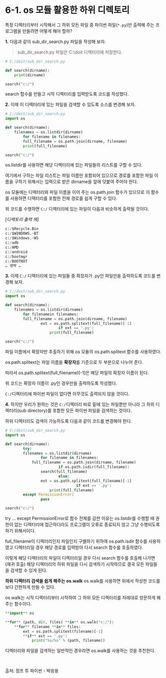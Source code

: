 # 6-1. os 모듈 활용한 하위 디렉토리 

특정 디렉터리부터 시작해서 그 하위 모든 파일 중 파이썬 파일(`*.py`)만 출력해 주는 프로그램을 만들려면 어떻게 해야 할까?

**1.** 다음과 같이 sub_dir_search.py 파일을 작성해 보자.

> sub_dir_search.py 파일은 C:\doit 디렉터리에 저장한다.
> 

```python
# C:/doit/sub_dir_search.py

def search(dirname):
    print(dirname)

search("c:/")
```

search 함수를 만들고 시작 디렉터리를 입력받도록 코드를 작성했다.

**2.** 이제 이 디렉터리에 있는 파일을 검색할 수 있도록 소스를 변경해 보자.

```python
# C:/doit/sub_dir_search.py
import os

def search(dirname):
    filenames = os.listdir(dirname)
		for filename in filenames:
        full_filename = os.path.join(dirname, filename)
        print(full_filename)

search("c:/")
```

os.listdir를 사용하면 해당 디렉터리에 있는 파일들의 리스트를 구할 수 있다.

여기에서 구하는 파일 리스트는 파일 이름만 포함되어 있으므로 경로를 포함한 파일 이름을 구하기 위해서는 입력으로 받은 dirname을 앞에 덧붙여 주어야 한다.

os 모듈에는 디렉터리와 파일 이름을 이어 주는 os.path.join 함수가 있으므로 이 함수를 사용하면 디렉터리를 포함한 전체 경로를 쉽게 구할 수 있다.

위 코드를 수행하면 `C:/` 디렉터리에 있는 파일이 다음과 비슷하게 출력될 것이다.

*[디렉토리 출력 예]*

```python
c:/$Recycle.Bin
c:/$WINDOWS.~BT
c:/$Windows.~WS
c:/adb
c:/AMD
c:/android
c:/bootmgr
c:/BOOTNXT
… 생략 …
```

**3.** 이제 `C:/` 디렉터리에 있는 파일들 중 확장자가 .py인 파일만을 출력하도록 코드를 변경해 보자.

```python
# C:/doit/sub_dir_search.py
import os

def search(dirname):
    filenames = os.listdir(dirname)
		for filenamein filenames:
        full_filename = os.path.join(dirname, filename)
				ext = os.path.splitext(full_filename)[-1]
						if ext == '.py':
		            print(full_filename)

search("c:/")
```

파일 이름에서 확장자만 추출하기 위해 os 모듈의 os.path.splitext 함수를 사용하였다.

os.path.splitext는 파일 이름을 **확장자**를 기준으로 두 부분으로 나누어 준다. 

따라서 os.path.splitext(full_filename)[-1]은 해당 파일의 확장자 이름이 된다. 

위 코드는 확장자 이름이 .py인 경우만을 출력하도록 작성했다.

`C:/`디렉터리에 파이썬 파일이 없다면 아무것도 출력되지 않을 것이다.

**4.** 하지만 우리가 원하는 것은 `C:/`디렉터리 바로 밑에 있는 파일뿐만 아니라 그 하위 디렉터리(sub directory)를 포함한 모든 파이썬 파일을 검색하는 것이다.

하위 디렉터리도 검색이 가능하도록 다음과 같이 코드를 변경해야 한다.

```python
# C:/doit/sub_dir_search.py
import os

def search(dirname):
		try:
        filenames = os.listdir(dirname)
				for filename in filenames:
            full_filename = os.path.join(dirname, filename)
						if os.path.isdir(full_filename):
                search(full_filename)
						else:
                ext = os.path.splitext(full_filename)[-1]
								if ext == '.py':
                    print(full_filename)
		except PermissionError:
				pass

search("c:/")
```

try ... except PermissionError로 함수 전체를 감싼 이유는 os.listdir를 수행할 때 권한이 없는 디렉터리에 접근하더라도 프로그램이 오류로 종료되지 않고 그냥 수행되도록 하기 위해서이다.

full_filename이 디렉터리인지 파일인지 구별하기 위하여 os.path.isdir 함수를 사용하였고 디렉터리일 경우 해당 경로를 입력받아 다시 search 함수를 호출하였다.

이렇게 해당 디렉터리의 파일이 디렉터리일 경우 다시 search 함수를 호출해 나가면 (재귀 호출) 해당 디렉터리의 하위 파일을 다시 검색하기 시작하므로 결국 모든 파일들을 검색할 수 있게 된다.

**하위 디렉터리 검색을 쉽게 해주는 os.walk**
os.walk를 사용하면 위에서 작성한 코드를 보다 간편하게 만들 수 있다.

os.walk는 시작 디렉터리부터 시작하여 그 하위 모든 디렉터리를 차례대로 방문하게 해주는 함수이다.

```python
**import** os

**for** (path, dir, files) **in** os.walk("c:/"):
    **for** filename **in** files:
        ext = os.path.splitext(filename)[-1]
        **if** ext == '.py':
            print("%s/%s" % (path, filename))
```

디렉터리와 파일을 검색하는 일반적인 경우라면 os.walk를 사용하는 것을 추천한다.

<br>

출처: 점프 투 파이썬 - 박응용 

